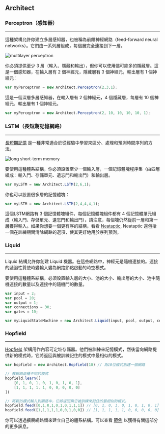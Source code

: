 ## Architect

### Perceptron（感知器）

---

這種架構允許你建立多層感知器，也被稱為前饋神經網路（feed-forward neural networks）。它們由一系列層組成，每個層完全連接到下一層。

![multilayer perceptron](http://www.codeproject.com/KB/dotnet/predictor/network.jpg "Multilayer Perceptron Architecture")

你必須提供至少 3 層（輸入、隱藏和輸出），但你可以使用儘可能多的隱藏層。這是一個感知器，在輸入層有 2 個神經元，隱藏層有 3 個神經元，輸出層有 1 個神經元：

```javascript
var myPerceptron = new Architect.Perceptron(2,3,1);
```

這是一個深層多層感知器，在輸入層有 2 個神經元，4 個隱藏層，每層有 10 個神經元，輸出層有 1 個神經元。

```javascript
var myPerceptron = new Architect.Perceptron(2, 10, 10, 10, 10, 1);
```

### LSTM（長短期記憶網路）

---

[長短期記憶](http://en.wikipedia.org/wiki/Long_short_term_memory) 是一種非常適合於從經驗中學習來區分、處理和預測時間序列的方法。

![long short-term memory](http://people.idsia.ch/~juergen/lstmcell4.jpg "Long Short-Term Memory Architecture")

要使用這種體系結構，你必須設置至少一個輸入層，一個記憶體塊程序集（由四層組成：輸入門、存儲單元、遺忘門和輸出門）和輸出層。

```javascript
var myLSTM = new Architect.LSTM(2,6,1);
```

你也可以設置很多層的記憶體塊：

```javascript
var myLSTM = new Architect.LSTM(2,4,4,4,1);
```

這個LSTM網路有 3 個記憶體塊組件，每個記憶體塊組件都有 4 個記憶體單元組成（輸入門、存儲單元、遺忘門和輸出門），請注意，每個塊仍然從前一層和第一層獲得輸入。如果你想要一個更有序的結構，看看 [Neataptic](https://github.com/wagenaartje/neataptic), Neataptic 還包括一個在訓練期間清除網路的選項，使其更好地用於序列預測。

### Liquid

---

Liquid 結構允許你創建 Liquid 機器。在這些網路中，神經元是隨機連接的。連接的遞迴性質使時變輸入變為網路節點啟動的時空模式。

要使用這種體系結構，必須設置輸入層的大小、池的大小、輸出層的大小、池中隨機連接的數量以及連接中的隨機門的數量。

```javascript
var input = 2;
var pool = 20;
var output = 1;
var connections = 30;
var gates = 10;

var myLiquidStateMachine = new Architect.Liquid(input, pool, output, connections, gates);
```

### Hopfield

---

[Hopfield](http://en.wikipedia.org/wiki/Hopfield_network) 架構用作內容可定址存儲器。他們被訓練來記憶模式，然後當向網路提供新的模式時，它將返回與被訓練記住的模式中最相似的模式。

```javascript
var hopfield = new Architect.Hopfield(10) // 為10位模式創建一個網路

// 教網路兩種不同的模式
hopfield.learn([
	[0, 1, 0, 1, 0, 1, 0, 1, 0, 1],
	[1, 1, 1, 1, 1, 0, 0, 0, 0, 0]
])

// 將新的模式輸入到網路中，它將返回與它被訓練來記住的最相似的模式。
hopfield.feed([0,1,0,1,0,1,0,1,1,1]) // [0, 1, 0, 1, 0, 1, 0, 1, 0, 1]
hopfield.feed([1,1,1,1,1,0,0,1,0,0]) // [1, 1, 1, 1, 1, 0, 0, 0, 0, 0]
```

你可以透過擴展網路類來建立自己的體系結構。可以查看 [範例](http://github.com/cazala/synaptic#examples) 以獲得有關這部分的更多訊息。